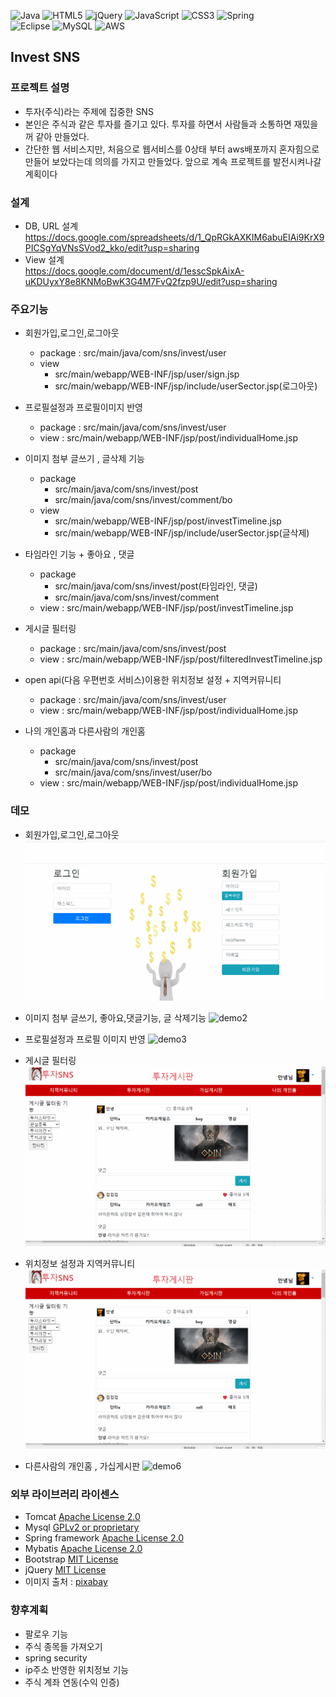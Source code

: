![Java](https://img.shields.io/badge/java-%23ED8B00.svg?style=for-the-badge&logo=java&logoColor=white)
![HTML5](https://img.shields.io/badge/html5-%23E34F26.svg?style=for-the-badge&logo=html5&logoColor=white)
![jQuery](https://img.shields.io/badge/jquery-%230769AD.svg?style=for-the-badge&logo=jquery&logoColor=white)
![JavaScript](https://img.shields.io/badge/javascript-%23323330.svg?style=for-the-badge&logo=javascript&logoColor=%23F7DF1E)
![CSS3](https://img.shields.io/badge/css3-%231572B6.svg?style=for-the-badge&logo=css3&logoColor=white)
![Spring](https://img.shields.io/badge/spring-%236DB33F.svg?style=for-the-badge&logo=spring&logoColor=white)  
![Eclipse](https://img.shields.io/badge/Eclipse-FE7A16.svg?style=for-the-badge&logo=Eclipse&logoColor=white)
![MySQL](https://img.shields.io/badge/mysql-%2300f.svg?style=for-the-badge&logo=mysql&logoColor=white)
![AWS](https://img.shields.io/badge/AWS-%23FF9900.svg?style=for-the-badge&logo=amazon-aws&logoColor=white)

## Invest SNS
### 프로젝트 설명
* 투자(주식)라는 주제에 집중한 SNS
* 본인은 주식과 같은 투자를 즐기고 있다. 투자를 하면서 사람들과 소통하면 재밌을꺼 같아 만들었다.
* 간단한 웹 서비스지만, 처음으로 웹서비스를 0상태 부터 aws배포까지 혼자힘으로 만들어 보았다는데 의의를 가지고 만들었다. 앞으로 계속 프로젝트를 발전시켜나갈 계획이다

### 설계
* DB, URL 설계   
https://docs.google.com/spreadsheets/d/1_QpRGkAXKIM6abuEIAi9KrX9PICSgYqVNsSVod2_kko/edit?usp=sharing
* View 설계   
https://docs.google.com/document/d/1esscSpkAixA-uKDUyxY8e8KNMoBwK3G4M7FvQ2fzp9U/edit?usp=sharing
### 주요기능
* 회원가입,로그인,로그아웃
  * package : src/main/java/com/sns/invest/user
  * view
    * src/main/webapp/WEB-INF/jsp/user/sign.jsp
    * src/main/webapp/WEB-INF/jsp/include/userSector.jsp(로그아웃)
    
* 프로필설정과 프로필이미지 반영
  * package : src/main/java/com/sns/invest/user
  * view : src/main/webapp/WEB-INF/jsp/post/individualHome.jsp
* 이미지 첨부 글쓰기 , 글삭제 기능
  * package
    * src/main/java/com/sns/invest/post
    * src/main/java/com/sns/invest/comment/bo
  * view
    * src/main/webapp/WEB-INF/jsp/post/investTimeline.jsp
    * src/main/webapp/WEB-INF/jsp/include/userSector.jsp(글삭제) 
* 타임라인 기능 + 좋아요 , 댓글
  * package
    * src/main/java/com/sns/invest/post(타임라인, 댓글)
    * src/main/java/com/sns/invest/comment
  * view : src/main/webapp/WEB-INF/jsp/post/investTimeline.jsp
* 게시글 필터링
  * package : src/main/java/com/sns/invest/post
  * view : src/main/webapp/WEB-INF/jsp/post/filteredInvestTimeline.jsp
* open api(다음 우편번호 서비스)이용한 위치정보 설정 + 지역커뮤니티
  * package : src/main/java/com/sns/invest/user
  * view : src/main/webapp/WEB-INF/jsp/post/individualHome.jsp
* 나의 개인홈과 다른사람의 개인홈
  * package
    * src/main/java/com/sns/invest/post
    * src/main/java/com/sns/invest/user/bo
  * view : src/main/webapp/WEB-INF/jsp/post/individualHome.jsp


### 데모
* 회원가입,로그인,로그아웃
![demo1](demo_gif/회원가입,로그인,로그아웃.gif)

* 이미지 첨부 글쓰기, 좋아요,댓글기능, 글 삭제기능
![demo2](demo_gif/글쓰기,좋아요,댓글,글삭제.gif)

* 프로필설정과 프로필 이미지 반영
![demo3](demo_gif/프로필설정.gif)

* 게시글 필터링
![demo4](demo_gif/필터링.gif)

* 위치정보 설정과 지역커뮤니티
![demo5](demo_gif/위치설정.gif)

* 다른사람의 개인홈 , 가십게시판
![demo6](demo_gif/개인홈,가십게시판.gif)



### 외부 라이브러리 라이센스
* Tomcat [Apache License 2.0](https://www.apache.org/licenses/LICENSE-2.0) 
* Mysql [GPLv2 or proprietary](https://www.gnu.org/licenses/gpl-3.0.html)
* Spring framework [Apache License 2.0](https://www.apache.org/licenses/LICENSE-2.0)  
* Mybatis [Apache License 2.0](https://www.apache.org/licenses/LICENSE-2.0)
* Bootstrap [MIT License](https://opensource.org/licenses/MIT)
* jQuery [MIT License](https://opensource.org/licenses/MIT)
* 이미지 출처 : [pixabay](https://pixabay.com/ko/)
### 향후계획
* 팔로우 기능
* 주식 종목들 가져오기
* spring security
* ip주소 반영한 위치정보 기능
* 주식 계좌 연동(수익 인증)
